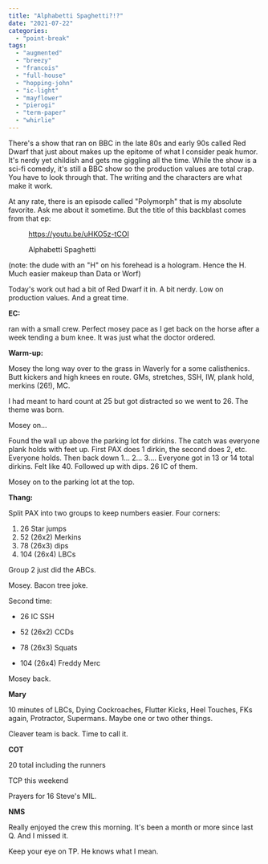 ```yaml
---
title: "Alphabetti Spaghetti?!?"
date: "2021-07-22"
categories: 
  - "point-break"
tags: 
  - "augmented"
  - "breezy"
  - "francois"
  - "full-house"
  - "hopping-john"
  - "ic-light"
  - "mayflower"
  - "pierogi"
  - "term-paper"
  - "whirlie"
---
```


There's a show that ran on BBC in the late 80s and early 90s called Red Dwarf that just about makes up the epitome of what I consider peak humor. It's nerdy yet childish and gets me giggling all the time. While the show is a sci-fi comedy, it's still a BBC show so the production values are total crap. You have to look through that. The writing and the characters are what make it work.

At any rate, there is an episode called "Polymorph" that is my absolute favorite. Ask me about it sometime. But the title of this backblast comes from that ep:

<figure>

https://youtu.be/uHKO5z-tCOI

<figcaption>

Alphabetti Spaghetti

</figcaption>



</figure>

(note: the dude with an "H" on his forehead is a hologram. Hence the H. Much easier makeup than Data or Worf)

Today's work out had a bit of Red Dwarf it in. A bit nerdy. Low on production values. And a great time.

**EC:**

ran with a small crew. Perfect mosey pace as I get back on the horse after a week tending a bum knee. It was just what the doctor ordered.

**Warm-up:**

Mosey the long way over to the grass in Waverly for a some calisthenics. Butt kickers and high knees en route. GMs, stretches, SSH, IW, plank hold, merkins (26!), MC.

I had meant to hard count at 25 but got distracted so we went to 26. The theme was born.

Mosey on...

Found the wall up above the parking lot for dirkins. The catch was everyone plank holds with feet up. First PAX does 1 dirkin, the second does 2, etc. Everyone holds. Then back down 1... 2... 3.... Everyone got in 13 or 14 total dirkins. Felt like 40. Followed up with dips. 26 IC of them.

Mosey on to the parking lot at the top.

**Thang:**

Split PAX into two groups to keep numbers easier. Four corners:

1. 26 Star jumps
2. 52 (26x2) Merkins
3. 78 (26x3) dips
4. 104 (26x4) LBCs

Group 2 just did the ABCs.

Mosey. Bacon tree joke.

Second time:

- 26 IC SSH

- 52 (26x2) CCDs

- 78 (26x3) Squats

- 104 (26x4) Freddy Merc

Mosey back.

**Mary**

10 minutes of LBCs, Dying Cockroaches, Flutter Kicks, Heel Touches, FKs again, Protractor, Supermans. Maybe one or two other things.

Cleaver team is back. Time to call it.

**COT**

20 total including the runners

TCP this weekend

Prayers for 16 Steve's MIL.

**NMS**

Really enjoyed the crew this morning. It's been a month or more since last Q. And I missed it.

Keep your eye on TP. He knows what I mean.
